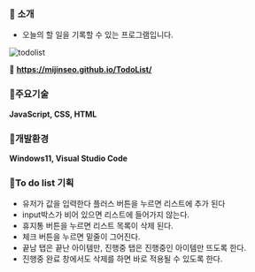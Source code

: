 ### 📝 **소개**

- 오늘의 할 일을 기록할 수 있는 프로그램입니다.
    
![todolist](https://github.com/mijinSeo/TodoList/assets/127110439/eb8d6256-1344-4120-a27c-8221ea9191d7)

📌  **https://mijinseo.github.io/TodoList/** 

### 📝주요기술

 **JavaScript, CSS, HTML**

### 📝개발환경

**Windows11, Visual Studio Code**

### 📝To do list **기획**

- 유저가 값을 입력한다
  플러스 버튼을 누르면 리스트에 추가 된다
- input박스가 비어 있으면 리스트에 들어가지 않는다.
- 휴지통 버튼을 누르면 리스트 목록이 삭제 된다.
- 체크 버튼을 누르면 밑줄이 그어진다.
- 끝남 탭은 끝난 아이템만, 진행중 탭은 진행중인 아이템만 뜨도록 한다.
- 진행중 완료 창에서도 삭제를 하면 바로 적용될 수 있도록 한다.
